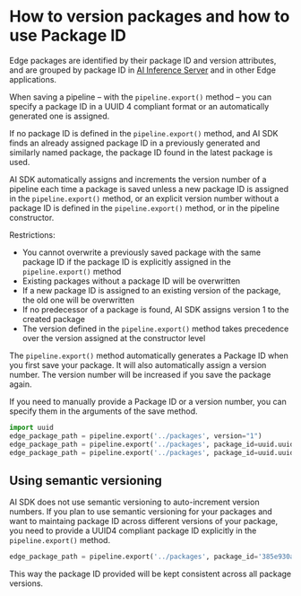 <!--
SPDX-FileCopyrightText: Copyright (C) 2020 - 2024 Siemens AG

SPDX-License-Identifier: MIT
-->

# How to version packages and how to use Package ID

Edge packages are identified by their package ID and version attributes, and are grouped by package ID in [AI Inference Server](https://support.industry.siemens.com/cs/document/109825687/industrial-ai-ai-inference-server?dti=0&lc=en-US) and in other Edge applications.

When saving a pipeline – with the `pipeline.export()` method – you can specify a package ID in a UUID 4 compliant format or an automatically generated one is assigned.

If no package ID is defined in the `pipeline.export()` method, and AI SDK finds an already assigned package ID in a previously generated and similarly named package, the package ID found in the latest package is used.

AI SDK automatically assigns and increments the version number of a pipeline each time a package is saved unless a new package ID is assigned in the `pipeline.export()` method, or an explicit version number without a package ID is defined in the `pipeline.export()` method, or in the pipeline constructor.

Restrictions:

- You cannot overwrite a previously saved package with the same package ID if the package ID is explicitly assigned in the `pipeline.export()` method
- Existing packages without a package ID will be overwritten
- If a new package ID is assigned to an existing version of the package, the old one will be overwritten
- If no predecessor of a package is found, AI SDK assigns version 1 to the created package
- The version defined in the `pipeline.export()` method takes precedence over the version assigned at the constructor level

The `pipeline.export()` method automatically generates a Package ID when you first save your package.
It will also automatically assign a version number. The version number will be increased if you save the package again.

If you need to manually provide a Package ID or a version number, you can specify them in the arguments of the save method.

```python
import uuid
edge_package_path = pipeline.export('../packages', version="1")
edge_package_path = pipeline.export('../packages', package_id=uuid.uuid4())
edge_package_path = pipeline.export('../packages', package_id=uuid.uuid4(), version="1")
```

## Using semantic versioning

AI SDK does not use semantic versioning to auto-increment version numbers.
If you plan to use semantic versioning for your packages and want to maintaing package ID across different versions of your package, you need to provide a UUID4 compliant package ID explicitly in the `pipeline.export()` method.

```python
edge_package_path = pipeline.export('../packages', package_id='385e930a-063d-44b4-9aa5-d804fa8304a0', version="1.0.2")
```

This way the package ID provided will be kept consistent across all package versions.
